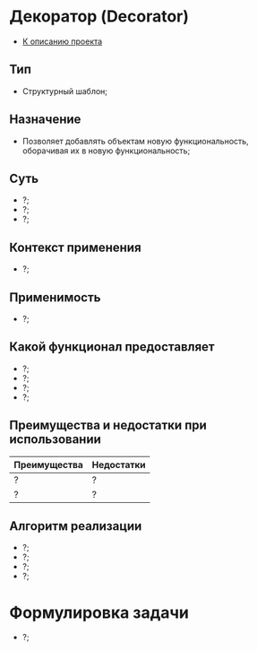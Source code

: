 # Декоратор (Decorator)
* [К описанию проекта](https://github.com/engine-it-in/java-design-patterns)
## Тип
* Структурный шаблон;
## Назначение
* Позволяет добавлять объектам новую функциональность, 
оборачивая их в новую функциональность;
## Суть
* ?;
* ?;
* ?;
## Контекст применения
* ?;
## Применимость
* ?; 
## Какой функционал предоставляет
* ?;
* ?;
* ?;
* ?;
## Преимущества и недостатки при использовании
| Преимущества | Недостатки |
|--------------|------------|
| ?            | ?          |
| ?            | ?          |
## Алгоритм реализации
* ?;
* ?;
* ?;
* ?;
# Формулировка задачи
* ?;